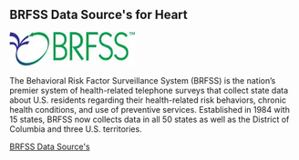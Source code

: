 ## BRFSS Data Source's for Heart

![BRFSS](Resources/BRFSS.jpg)

The Behavioral Risk Factor Surveillance System (BRFSS) is the nation’s premier system of health-related telephone surveys that collect state data about U.S. residents regarding their health-related risk behaviors, chronic health conditions, and use of preventive services. Established in 1984 with 15 states, BRFSS now collects data in all 50 states as well as the District of Columbia and three U.S. territories.

[BRFSS Data Source's](https://www.cdc.gov/brfss/annual_data/annual_2023.html)



